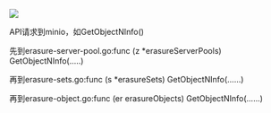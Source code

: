 

![](https://gitee.com/hxc8/images6/raw/master/img/202407190007157.jpg)



API请求到minio，如GetObjectNInfo()

先到erasure-server-pool.go:func (z *erasureServerPools) GetObjectNInfo(.....)

再到erasure-sets.go:func (s *erasureSets) GetObjectNInfo(......)

再到erasure-object.go:func (er erasureObjects) GetObjectNInfo(......)